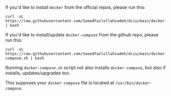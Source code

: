 If you'd like to install `docker` from the official repos, please run this:
```
curl -sL https://raw.githubusercontent.com/SaeedFazlollahzadeh/dciu/main/docker.sh | bash
```
If you'd like to install/update `docker-compose` from the github repo, please run this:
```
curl -sL https://raw.githubusercontent.com/SaeedFazlollahzadeh/dciu/main/docker-compose.sh | bash
```
Running `docker-compose.sh` script not also installs `docker-compose`, but also if installs, updates/upgrades too.

This supposes your `docker-compose` file is located at `/usr/bin/docker-compose`.
